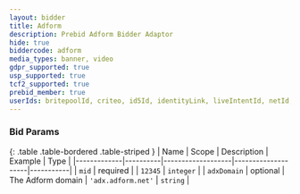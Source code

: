 ```yaml
---
layout: bidder
title: Adform
description: Prebid Adform Bidder Adaptor
hide: true
biddercode: adform
media_types: banner, video
gdpr_supported: true
usp_supported: true
tcf2_supported: true
prebid_member: true
userIds: britepoolId, criteo, id5Id, identityLink, liveIntentId, netId, parrableId, pubCommonId, sharedId, unifiedId
---
```



### Bid Params

{: .table .table-bordered .table-striped }
| Name        | Scope    | Description       | Example            | Type      |
|-------------|----------|-------------------|--------------------|-----------|
| `mid`       | required |                   | `12345`            | `integer` |
| `adxDomain` | optional | The Adform domain | `'adx.adform.net'` | `string`  |
